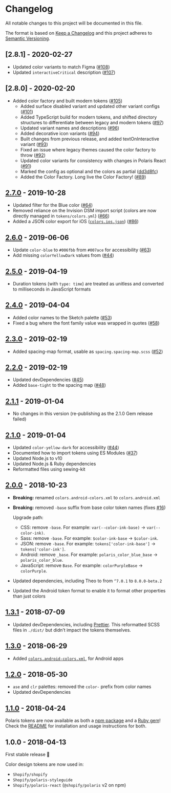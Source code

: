 # Changelog

All notable changes to this project will be documented in this file.

The format is based on [Keep a Changelog](http://keepachangelog.com/en/1.0.0/)
and this project adheres to [Semantic Versioning](http://semver.org/spec/v2.0.0.html).

<!-- ## [Unreleased] -->

## [2.8.1] - 2020-02-27

- Updated color variants to match Figma ([#108](https://github.com/Shopify/polaris-tokens/pull/108))
- Updated `interactiveCritical` description ([#107](https://github.com/Shopify/polaris-tokens/pull/107))

## [2.8.0] - 2020-02-20

- Added color factory and built modern tokens ([#105](https://github.com/Shopify/polaris-tokens/pull/105))
  - Added surface disabled variant and updated other variant configs ([#101](https://github.com/Shopify/polaris-tokens/pull/101))
  - Added TypeScript build for modern tokens, and shifted directory structures to differentiate between legacy and modern tokens ([#97](https://github.com/Shopify/polaris-tokens/pull/97))
  - Updated variant names and descriptions ([#96](https://github.com/Shopify/polaris-tokens/pull/96))
  - Added decorative icon variants ([#94](https://github.com/Shopify/polaris-tokens/pull/94))
  - Built changes from previous release, and added textOnInteractive variant ([#93](https://github.com/Shopify/polaris-tokens/pull/93))
  - Fixed an issue where legacy themes caused the color factory to throw ([#92](https://github.com/Shopify/polaris-tokens/pull/92))
  - Updated color variants for consistency with changes in Polaris React ([#91](https://github.com/Shopify/polaris-tokens/pull/91))
  - Marked the config as optional and the colors as partial ([dd3d8fc](https://github.com/Shopify/polaris-tokens/commit/dd3d8fc05572fb03e764a85a0519bbd3dde11855))
  - Added the Color Factory. Long live the Color Factory! ([#89](https://github.com/Shopify/polaris-tokens/pull/89))

## [2.7.0] - 2019-10-28

- Updated filter for the Blue color ([#64](https://github.com/Shopify/polaris-tokens/pull/64))
- Removed reliance on the Invision DSM import script (colors are now directly managed in `tokens/colors.yml`) ([#66](https://github.com/Shopify/polaris-tokens/pull/66))
- Added a JSON color export for iOS ([`colors.ios.json`](/dist/colors.ios.json)) ([#86](https://github.com/Shopify/polaris-tokens/pull/86))

## [2.6.0] - 2019-06-06

- Update `color-blue` to `#006fbb` from `#007ace` for accessibility ([#63](https://github.com/Shopify/polaris-tokens/pull/63))
- Add missing `colorYellowDark` values from ([#44](https://github.com/Shopify/polaris-tokens/pull/44))

## [2.5.0] - 2019-04-19

- Duration tokens (with `type: time`) are treated as unitless and converted to milliseconds in JavaScript formats

## [2.4.0] - 2019-04-04

- Added color names to the Sketch palette ([#53](https://github.com/Shopify/polaris-tokens/pull/53))
- Fixed a bug where the font family value was wrapped in quotes ([#58](https://github.com/Shopify/polaris-tokens/pull/58))

## [2.3.0] - 2019-02-19

- Added spacing-map format, usable as `spacing.spacing-map.scss` ([#52](https://github.com/Shopify/polaris-tokens/pull/52))

## [2.2.0] - 2019-02-19

- Updated devDependencies ([#45](https://github.com/Shopify/polaris-tokens/pull/45))
- Added `base-tight` to the spacing map ([#48](https://github.com/Shopify/polaris-tokens/pull/48))

## [2.1.1] - 2019-01-04

- No changes in this version (re-publishing as the 2.1.0 Gem release failed)

## [2.1.0] - 2019-01-04

- Updated `color-yellow-dark` for accessibility ([#44](https://github.com/Shopify/polaris-tokens/pull/44))
- Documented how to import tokens using ES Modules ([#37](https://github.com/Shopify/polaris-tokens/pull/37))
- Updated Node.js to v10
- Updated Node.js & Ruby dependencies
- Reformatted files using sewing-kit

## [2.0.0] - 2018-10-23

- **Breaking:** renamed `colors.android-colors.xml` to `colors.android.xml`
- **Breaking:** removed `-base` suffix from base color token names (fixes [#16](https://github.com/Shopify/polaris-tokens/issues/16))

  Upgrade path:

  - CSS: remove `-base`. For example: `var(--color-ink-base)` → `var(--color-ink)`.
  - Sass: remove `-base`. For example: `$color-ink-base` → `$color-ink`.
  - JSON: remove `-base`. For example: `tokens['color-ink-base']` → `tokens['color-ink']`.
  - Android: remove `_base`. For example: `polaris_color_blue_base` → `polaris_color_blue`.
  - JavaScript: remove `Base`. For example: `colorPurpleBase` → `colorPurple`.

- Updated dependencies, including Theo to from `^7.0.1` to `8.0.0-beta.2`
- Updated the Android token format to enable it to format other properties than just colors

## [1.3.1] - 2018-07-09

- Updated devDependencies, including [Prettier](https://prettier.io/). This reformatted SCSS files in `./dist/` but didn’t impact the tokens themselves.

## [1.3.0] - 2018-06-29

- Added [`colors.android-colors.xml`](https://github.com/Shopify/polaris-tokens/blob/master/dist/colors.android-colors.xml), for Android apps

## [1.2.0] - 2018-05-30

- `ase` and `clr` palettes: removed the `color-` prefix from color names
- Updated devDependencies

## [1.1.0] - 2018-04-24

Polaris tokens are now available as both a [npm package](https://www.npmjs.com/package/@shopify/polaris-tokens) and a [Ruby gem](https://rubygems.org/gems/polaris_tokens)! Check the [README](https://github.com/Shopify/polaris-tokens/blob/master/README.md) for installation and usage instructions for both.

## 1.0.0 - 2018-04-13

First stable release 🎉

Color design tokens are now used in:

- `Shopify/shopify`
- `Shopify/polaris-styleguide`
- `Shopify/polaris-react` (`@shopify/polaris` v2 on npm)

[unreleased]: https://github.com/Shopify/polaris-tokens/compare/v2.7.0...HEAD
[2.7.0]: https://github.com/Shopify/polaris-tokens/compare/v2.6.0...v2.7.0
[2.6.0]: https://github.com/Shopify/polaris-tokens/compare/v2.5.0...v2.6.0
[2.5.0]: https://github.com/Shopify/polaris-tokens/compare/v2.4.0...v2.5.0
[2.4.0]: https://github.com/Shopify/polaris-tokens/compare/v2.3.0...v2.4.0
[2.3.0]: https://github.com/Shopify/polaris-tokens/compare/v2.2.0...v2.3.0
[2.2.0]: https://github.com/Shopify/polaris-tokens/compare/v2.1.1...v2.2.0
[2.1.1]: https://github.com/Shopify/polaris-tokens/compare/v2.1.0...v2.1.1
[2.1.0]: https://github.com/Shopify/polaris-tokens/compare/v2.0.0...v2.1.0
[2.0.0]: https://github.com/Shopify/polaris-tokens/compare/v1.3.1...v2.0.0
[1.3.1]: https://github.com/Shopify/polaris-tokens/compare/v1.3.0...v1.3.1
[1.3.0]: https://github.com/Shopify/polaris-tokens/compare/v1.2.0...v1.3.0
[1.2.0]: https://github.com/Shopify/polaris-tokens/compare/v1.1.0...v1.2.0
[1.1.0]: https://github.com/Shopify/polaris-tokens/compare/v1.0.0...v1.1.0
